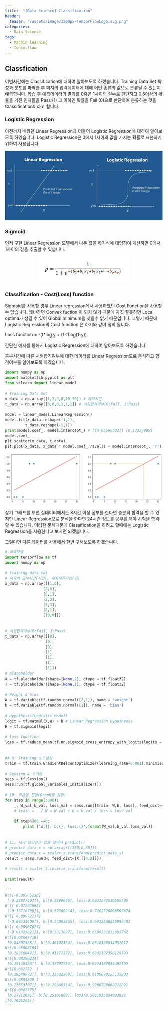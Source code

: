 ```yaml
---
title:  "[Data Science] Classification"
header:
  teaser: "/assets/image/1200px-TensorFlowLogo.svg.png"
categories: 
  - Data Science
tags:
  - Machin learning
  - Tensorflow
---
```


## Classfication

이번시간에는 Classification에 대하여 알아보도록 하겠습니다. Training Data Set 특성과 분포를 파악한 후 미지의 입력데이터에 대해 어떤 종류의 값으로 분류될 수 있는지 예측합니다. 학습 후 예측데이터의 결과를 0혹은 1사이의 실수로 판단하고 0.5이상의 확률을 가진 인자들을 Pass (1) 그 이하인 확률을 Fail (0)으로 판단하여 분류하는 것을 Classification이라고 합니다.

### Logistic Regression

이전까지 배웠던 Linear Regression과 더불어 Logistic Regression에 대하여 알아보도록 하겠습니다. Logistic Regression은 0에서 1사이의 값을 가지는 확률로 표현하기 위하여 사용됩니다.

<p align = 'center'><img src="../../assets/image/logistic_regression_01.png" alt="Linear Regression vs Logistic Regression" style="zoom=100%;" /></p>



### Sigmoid

먼저 구한 Linear Regression 모델에서 나온 값을 하기식에 대입하여 계산하면 0에서 1사이의 값을 추출할 수 있습니다.

<p align = 'center'><img src="../../assets/image/images-1460375.png" alt="Logistic Regression"  /></p>

### Classification - Cost(Loss) function

Sigmoid를 사용할 경우 Linear regression에서 사용하였던 Cost Function을 사용할 수 없습니다. 왜냐하면 Convex fuction 이 되지 않기 때문에 자칫 잘못하면 Local optima가 생길 수 있어 Global minimum을 찾을수 없기 때문입니다. 그렇기 때문에 Logistic Regression의 Cost function 은 하기와 같이 정의 됩니다.

Loss function =  -(t*log y + (1-t)log(1-y))



간단한 예시를 통해서 Logistic  Regression에 대하여 알아보도록 하겠습니다.

공부시간에 따른 시험합격여부에 대한 데이터를 Linear Regression으로 분석하고 합격여부를 알아보도록 하겠습니다.

``` python
import numpy as np
import matplotlib.pyplot as plt
from sklearn import linear_model

# Training Data Set
x_data = np.array([1,2,5,8,10,30]) # 공부시간
t_data = np.array([0,0,0,1,1,1]) # 시험합격여부(0:Fail, 1:Pass)

model = linear_model.LinearRegression()
model.fit(x_data.reshape(-1,1),
         t_data.reshape(-1,1))
print(model.coef_, model.intercept_) # [[0.03500583]] [0.17327888]
model.coef_
plt.scatter(x_data, t_data)
plt.plot(x_data, x_data * model.coef_.ravel() + model.intercept_, 'r')
```

<p align='center'><img src="../../assets/image/image-20200930192313060.png" alt="image-20200930192313060" style="zoom:50%;" /></p>

상기 그래프를 보면 실데이터에서는 8시간 이상 공부를 한다면 충분히 합격을 할 수 있지만 Linear Regression으로 분석을 한다면 24시간 정도를 공부를 해야 시험을 합격할 수 있습니다. 이러한 문제때문에 Classification을 하려고 할때에는 Logistic Regression을 사용한다고 보시면 되겠습니다. 

그렇다면 다른 데이터를 사용해서 한번 구해보도록 하겠습니다.

``` python
# 예측모델 
import tensorflow as tf
import numpy as np

# training data set
# 외국어 공부시간(시간), 해외체류기간(년)
x_data = np.array([[1,0],
                 [2,0],
                 [5,1],
                 [2,3],
                 [3,3],
                 [8,1],
                 [10,0]])


# 시험합격여부(0:Fail, 1:Pass)
t_data = np.array([[0],
                  [0],
                  [0],
                  [1],
                  [1],
                  [1],
                  [1]])
# placeholder
X = tf.placeholder(shape=[None,2], dtype = tf.float32)
T = tf.placeholder(shape=[None,1], dtype = tf.float32)

# Weight & bias
W = tf.Variable(tf.random.normal([2,1]), name = 'weight')
b = tf.Variable(tf.random.normal([1]), name = 'bias')

# Hypothesis(Logistic Model)
logit = tf.matmul(X,W) + b # Linear Regression Hypothesis
H = tf.sigmoid(logit)

# loss function 
loss = tf.reduce_mean(tf.nn.sigmoid_cross_entropy_with_logits(logits = logit, labels=T))


## 8. Training 노드생성
train = tf.train.GradientDescentOptimizer(learning_rate=0.001).minimize(loss)

# Session & 초기화
sess = tf.Session()
sess.run(tf.global_variables_initializer())

# 10. 학습을 진행(Graph를 실행)
for step in range(3000):
    _, W_val,b_val, loss_val = sess.run([train, W,b, loss], feed_dict={X:x_data, T:t_data}) 
    # train = _ / W = W_val / b = b_val / loss = loss_val
    
    if step%300 ==0:
        print ('W:{}, b:{}, loss:{}'.format(W_val,b_val,loss_val))


# 11. 내가 알고싶은 값을 넣어서 predict!!
# predict_data_x = np.array([[150,8,85]])
# predict_data_x = scaler_x.transform(predict_data_x)
result = sess.run(H, feed_dict={X:[[4,2]]})

# result = scaler_t.inverse_transform(result)

print(result)

'''
W:[[-0.09505238]
 [-0.28877407]], b:[0.5809646], loss:0.9031272530555725
W:[[ 0.07203682]
 [-0.16718708]], b:[0.57360214], loss:0.7202726006507874
W:[[ 0.09072737]
 [-0.08331408]], b:[0.54003835], loss:0.6912368535995483
W:[[ 0.08967677]
 [-0.01323891]], b:[0.5013897], loss:0.6698331832885742
W:[[0.08644719]
 [0.04807308]], b:[0.46102154], loss:0.6518125534057617
W:[[0.08408184]
 [0.10256049]], b:[0.41977572], loss:0.6362107396125793
W:[[0.08290234]
 [0.15140326]], b:[0.37797752], loss:0.6224187016487122
W:[[0.082752  ]
 [0.19549072]], b:[0.33582368], loss:0.6100078225135803
W:[[0.0834328 ]
 [0.23553707]], b:[0.29346314], loss:0.5986728668212891
W:[[0.0847775]
 [0.2721263]], b:[0.25101608], loss:0.5881935954093933
[[0.7625255]]
'''
```

